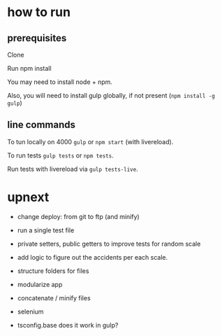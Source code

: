 # how to run

## prerequisites

Clone

Run npm install

You may need to install node + npm.

Also, you will need to install gulp globally, if not present (`npm install -g gulp`)

## line commands

To tun locally on 4000 `gulp` or `npm start` (with livereload).

To run tests `gulp tests` or `npm tests`.

Run tests with livereload via `gulp tests-live`.


# upnext

* change deploy: from git to ftp (and minify)
* run a single test file
* private setters, public getters to improve tests for random scale
* add logic to figure out the accidents per each scale.
* structure folders for files
* modularize app

* concatenate / minify files
* selenium
* tsconfig.base does it work in gulp?